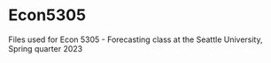 # Econ5305
Files used for Econ 5305 - Forecasting class at the Seattle University, Spring quarter 2023

